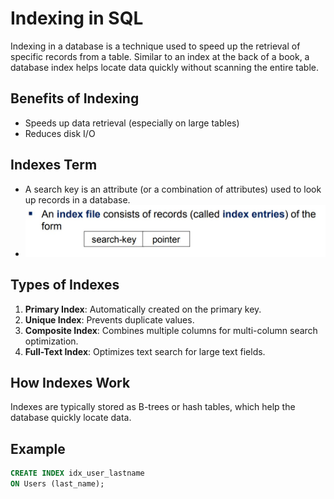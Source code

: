 # Indexing in SQL

Indexing in a database is a technique used to speed up the retrieval of specific records from a table. 
Similar to an index at the back of a book, a database index helps locate data quickly without scanning the entire table.

## Benefits of Indexing
- Speeds up data retrieval (especially on large tables)
- Reduces disk I/O

## Indexes Term
- A search key is an attribute (or a combination of attributes) used to look up records in a database.
- ![search key](./src/search-key.jpg)


## Types of Indexes
1. **Primary Index**: Automatically created on the primary key.
2. **Unique Index**: Prevents duplicate values.
3. **Composite Index**: Combines multiple columns for multi-column search optimization.
4. **Full-Text Index**: Optimizes text search for large text fields.

## How Indexes Work
Indexes are typically stored as B-trees or hash tables, which help the database quickly locate data.

## Example
```sql
CREATE INDEX idx_user_lastname
ON Users (last_name);
